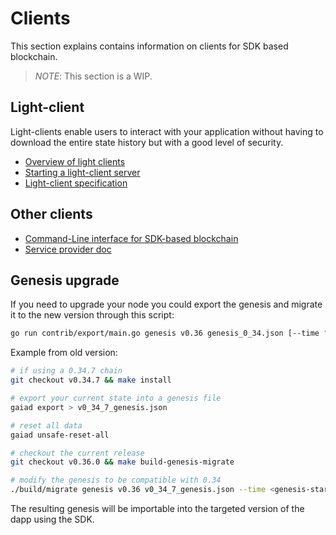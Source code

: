 # Clients

This section explains contains information on clients for SDK based blockchain. 

>*NOTE*: This section is a WIP. 

## Light-client

Light-clients enable users to interact with your application without having to download the entire state history but with a good level of security. 

- [Overview of light clients](./lite/README.md)
- [Starting a light-client server](./lite/getting_started.md)
- [Light-client specification](./lite/specification.md)

## Other clients

- [Command-Line interface for SDK-based blockchain](./cli.md)
- [Service provider doc](./service-providers.md)

## Genesis upgrade

If you need to upgrade your node you could export the genesis and migrate it to the new version through this script:

```bash
go run contrib/export/main.go genesis v0.36 genesis_0_34.json [--time "2019-04-22T17:00:11Z"] [--chain-id test] > ~/.gaiad/genesis.json 
```

Example from old version:
```bash
# if using a 0.34.7 chain
git checkout v0.34.7 && make install

# export your current state into a genesis file
gaiad export > v0_34_7_genesis.json

# reset all data
gaiad unsafe-reset-all

# checkout the current release
git checkout v0.36.0 && make build-genesis-migrate

# modify the genesis to be compatible with 0.34
./build/migrate genesis v0.36 v0_34_7_genesis.json --time <genesis-start-time-rfc3339> --chain-id=<new-chain-id> > [path_to_genesis.json]
```

The resulting genesis will be importable into the targeted version of the dapp using the SDK.


